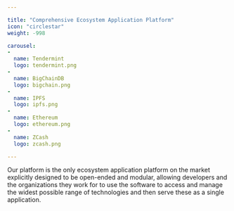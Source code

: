```yaml
---

title: "Comprehensive Ecosystem Application Platform"
icon: "circlestar"
weight: -998

carousel:
-
  name: Tendermint
  logo: tendermint.png
-
  name: BigChainDB
  logo: bigchain.png
-
  name: IPFS
  logo: ipfs.png
-
  name: Ethereum
  logo: ethereum.png
-
  name: ZCash
  logo: zcash.png

---
```


Our platform is the only ecosystem application platform on the market explicitly designed to be open-ended and modular, allowing developers and the organizations they work for to use the software to access and manage the widest possible range of technologies and then serve these as a single application.
